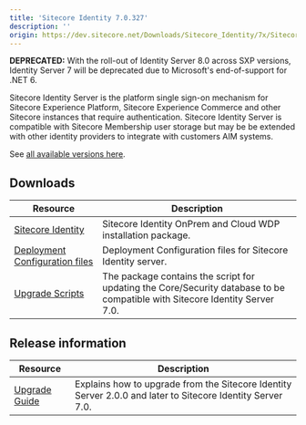 ```yaml
---
title: 'Sitecore Identity 7.0.327'
description: ''
origin: https://dev.sitecore.net/Downloads/Sitecore_Identity/7x/Sitecore_Identity_70327.aspx
---
```

**DEPRECATED:** With the roll-out of Identity Server 8.0 across SXP versions, Identity Server 7 will be deprecated due to Microsoft's end-of-support for .NET 6.

Sitecore Identity Server is the platform single sign-on mechanism for Sitecore Experience Platform, Sitecore Experience Commerce and other Sitecore instances that require authentication.
Sitecore Identity Server is compatible with Sitecore Membership user storage but may be be extended with other identity providers to integrate with customers AIM systems.

See [all available versions here](/downloads/Sitecore_Identity).

## Downloads

| Resource                                                                                                                                                                                       | Description                                                                                                                 |
| ---------------------------------------------------------------------------------------------------------------------------------------------------------------------------------------------- | --------------------------------------------------------------------------------------------------------------------------- |
| [Sitecore Identity](https://scdp.blob.core.windows.net/downloads/Sitecore%20Identity/7x/Sitecore%20Identity%2070327/Secure/Sitecore.IdentityServer.7.0.327.scwdp.zip)                          | Sitecore Identity OnPrem and Cloud WDP installation package.                                                                |
| [Deployment Configuration files](https://scdp.blob.core.windows.net/downloads/Sitecore%20Identity/7x/Sitecore%20Identity%2070325/Secure/IdentityServer%20Deployment%20Configuration%207.0.zip) | Deployment Configuration files for Sitecore Identity server.                                                                |
| [Upgrade Scripts](https://scdp.blob.core.windows.net/downloads/Sitecore%20Identity/7x/Sitecore%20Identity%2070325/Secure/Sitecore.IdentityServer.UpgradeScripts.7.0.zip)                       | The package contains the script for updating the Core/Security database to be compatible with Sitecore Identity Server 7.0. |

## Release information

| Resource                                                                                                                                                                         | Description                                                                                                |
| -------------------------------------------------------------------------------------------------------------------------------------------------------------------------------- | ---------------------------------------------------------------------------------------------------------- |
| [Upgrade Guide](https://scdp.blob.core.windows.net/downloads/Sitecore%20Identity/7x/Sitecore%20Identity%2070327/Secure/Sitecore%20Identity%20Server%20Upgrade%20Guide-7.0.X.pdf) | Explains how to upgrade from the Sitecore Identity Server 2.0.0 and later to Sitecore Identity Server 7.0. |
